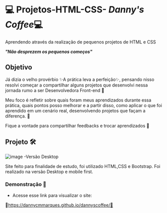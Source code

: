 
# 💻 Projetos-HTML-CSS- ***Danny's Coffee***💻
Aprendendo através da realização de pequenos projetos de HTML e CSS

***"Não desprezem os pequenos começos"***


 ## Objetivo

Já dizia o velho provérbio ✨A prática leva a perfeição✨, pensando nisso resolvi começar a compartilhar alguns projetos que desenvolvi nessa jornada rumo a ser Desenvolvedora Front-end  🚀

Meu foco é refletir sobre quais foram meus aprendizados durante essa prática, quais pontos posso melhorar e a partir disso, como aplicar o que foi aprendido em um cenário real, desenvolvendo projetos que façam a diferença. 🎯

Fique a vontade para compartilhar feedbacks e trocar aprendizados 🤍

## Projeto 🛠️
![image](https://github.com/DannyCMMarques/dannyscoffee/blob/main/assets/imagens/DannysCoffee%20versao%20desktop.jpg)
-Versão Desktop


Site feito para finalidade de estudo, foi utilizado HTML,CSS e Bootstrap. Foi realizado na versão Desktop e mobile first.

  ### Demonstração 📱
* Acesse esse link para visualizar o site:

🌠https://dannycmmarques.github.io/dannyscoffee/🌠

